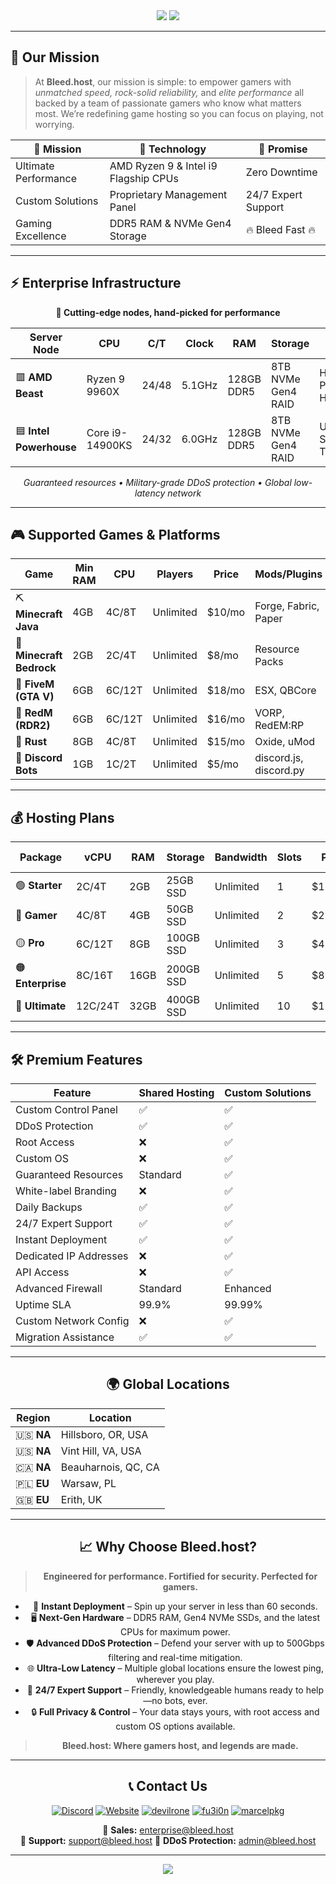 <!-- HEADER -->
<div align="center">
  <img src="https://readme-typing-svg.herokuapp.com?font=Fira+Code&size=36&duration=2500&pause=1800&color=FF0000&center=true&vCenter=true&width=960&lines=🔥+Welcome+to+Bleed.host;Where+Performance+Meets+Perfection;Enterprise-Grade+Game+Hosting+⚡;Bleeding-Edge+Hardware+%7C+Zero+Compromise" />
  
  <img src="https://capsule-render.vercel.app/api?type=rect&color=FF0000&height=5&section=header"/>
</div>

---

## 🎯 **Our Mission**
> At **Bleed.host**, our mission is simple: to empower gamers with *unmatched speed, rock-solid reliability,* and *elite performance* all backed by a team of passionate gamers who know what matters most. We’re redefining game hosting so you can focus on playing, not worrying.

<div align="center">

| 🎯 **Mission**        | 🔧 **Technology**                       | 🌟 **Promise**        |
|----------------------|------------------------------------------|-----------------------|
| Ultimate Performance | AMD Ryzen 9 & Intel i9 Flagship CPUs      | Zero Downtime         |
| Custom Solutions     | Proprietary Management Panel             | 24/7 Expert Support   |
| Gaming Excellence    | DDR5 RAM & NVMe Gen4 Storage              | 🔥 Bleed Fast 🔥    |

</div>

---

## ⚡ **Enterprise Infrastructure**

<div align="center">

**🚀 Cutting-edge nodes, hand-picked for performance**
  
| **Server Node**        | **CPU**               | **C/T** | **Clock** | **RAM**     | **Storage**        | **Best For**             |
|------------------------|----------------------|---------|-----------|-------------|--------------------|--------------------------|
| 🟥 **AMD Beast**       | Ryzen 9 9960X         | 24/48   | 5.1GHz    | 128GB DDR5  | 8TB NVMe Gen4 RAID | High-Performance Hosting |
| 🟦 **Intel Powerhouse**| Core i9-14900KS       | 24/32   | 6.0GHz    | 128GB DDR5  | 8TB NVMe Gen4 RAID | Ultra-Fast Single Thread |

*Guaranteed resources • Military-grade DDoS protection • Global low-latency network*

</div>

---

## 🎮 **Supported Games & Platforms**

<div align="center">

| **Game**                | **Min RAM** | **CPU**    | **Players** | **Price**  | **Mods/Plugins**         |
|-------------------------|-------------|------------|-------------|------------|--------------------------|
| ⛏ **Minecraft Java**    | 4GB         | 4C/8T      | Unlimited   | $10/mo     | Forge, Fabric, Paper     |
| 📱 **Minecraft Bedrock**| 2GB         | 2C/4T      | Unlimited   | $8/mo      | Resource Packs           |
| 🚓 **FiveM (GTA V)**    | 6GB         | 6C/12T     | Unlimited   | $18/mo     | ESX, QBCore              |
| 🤠 **RedM (RDR2)**      | 6GB         | 6C/12T     | Unlimited   | $16/mo     | VORP, RedEM:RP           |
| 🔫 **Rust**             | 8GB         | 4C/8T      | Unlimited   | $15/mo     | Oxide, uMod              |
| 🤖 **Discord Bots**     | 1GB         | 1C/2T      | Unlimited   | $5/mo      | discord.js, discord.py   |

</div>

---

## 💰 **Hosting Plans**

<div align="center">

| **Package**   | **vCPU** | **RAM** | **Storage** | **Bandwidth** | **Slots** | **Price** | **Best For** |
|---------------|----------|---------|-------------|---------------|-----------|-----------|--------------|
| 🟢 **Starter**| 2C/4T    | 2GB     | 25GB SSD    | Unlimited     | 1         | $15/mo    | Small Servers|
| 🔵 **Gamer**  | 4C/8T    | 4GB     | 50GB SSD    | Unlimited     | 2         | $25/mo    | Growing      |
| 🟡 **Pro**    | 6C/12T   | 8GB     | 100GB SSD   | Unlimited     | 3         | $45/mo    | Popular      |
| 🟠 **Enterprise**| 8C/16T| 16GB    | 200GB SSD   | Unlimited     | 5         | $80/mo    | Large Nets   |
| 🔴 **Ultimate**| 12C/24T | 32GB    | 400GB SSD   | Unlimited     | 10        | $150/mo   | Massive Ops  |

</div>

---

## 🛠️ **Premium Features**
<div align="center">

| Feature                   | Shared Hosting | Custom Solutions |
|---------------------------|----------------|------------------|
| Custom Control Panel      | ✅             | ✅               |
| DDoS Protection           | ✅             | ✅               |
| Root Access               | ❌             | ✅               |
| Custom OS                 | ❌             | ✅               |
| Guaranteed Resources      | Standard       | ✅               |
| White-label Branding      | ❌             | ✅               |
| Daily Backups             | ✅             | ✅               |
| 24/7 Expert Support       | ✅             | ✅               |
| Instant Deployment        | ✅             | ✅               |
| Dedicated IP Addresses    | ❌             | ✅               |
| API Access                | ❌             | ✅               |
| Advanced Firewall         | Standard       | Enhanced         |
| Uptime SLA                | 99.9%          | 99.99%           |
| Custom Network Config     | ❌             | ✅               |
| Migration Assistance      | ✅             | ✅               |

---

## 🌍 **Global Locations**
<div align="center">

| Region         | Location           |
|----------------|-------------------|
| 🇺🇸 **NA**     | Hillsboro, OR, USA|
| 🇺🇸 **NA**     | Vint Hill, VA, USA|
| 🇨🇦 **NA**     | Beauharnois, QC, CA|
| 🇵🇱 **EU**     | Warsaw, PL        |
| 🇬🇧 **EU**     | Erith, UK         |

</div>

---

## 📈 **Why Choose Bleed.host?**
> **Engineered for performance. Fortified for security. Perfected for gamers.**

- 🚀 **Instant Deployment** – Spin up your server in less than 60 seconds.
- 🖥️ **Next-Gen Hardware** – DDR5 RAM, Gen4 NVMe SSDs, and the latest CPUs for maximum power.
- 🛡️ **Advanced DDoS Protection** – Defend your server with up to 500Gbps filtering and real-time mitigation.
- 🌐 **Ultra-Low Latency** – Multiple global locations ensure the lowest ping, wherever you play.
- 🤝 **24/7 Expert Support** – Friendly, knowledgeable humans ready to help—no bots, ever.
- 🔒 **Full Privacy & Control** – Your data stays yours, with root access and custom OS options available.

> **Bleed.host: Where gamers host, and legends are made.**

---

## 📞 **Contact Us**
<div align="center">

[![Discord](https://img.shields.io/badge/Discord-Join%20Now-5865F2?style=for-the-badge&logo=discord&logoColor=white)](https://discord.bleed.host)
[![Website](https://img.shields.io/badge/Website-Bleed.host-FF0000?style=for-the-badge&logo=firefox&logoColor=white)](https://bleed.host)
[![devilrone](https://img.shields.io/badge/GitHub-devilrone-181717?style=for-the-badge&logo=github&logoColor=white)](https://github.com/devilrone)
[![fu3i0n](https://img.shields.io/badge/GitHub-fu3i0n-181717?style=for-the-badge&logo=github&logoColor=white)](https://github.com/fu3i0n)
[![marcelpkg](https://img.shields.io/badge/GitHub-marcelpkg-181717?style=for-the-badge&logo=github&logoColor=white)](https://github.com/marcelpkg)

📧 **Sales:** enterprise@bleed.host  
📧 **Support:** support@bleed.host
📧 **DDoS Protection:** admin@bleed.host   

</div>

---

<div align="center">
  <img src="https://capsule-render.vercel.app/api?type=waving&color=FF0000&height=120&section=footer&text=Bleed.host%20-%20Bleed%20Deep%20🩸2025&fontSize=28&fontColor=ffffff&animation=twinkling"/>
</div>